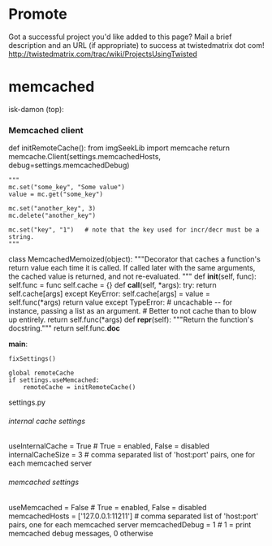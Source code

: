 Promote
========
Got a successful project you'd like added to this page? Mail a brief description and an URL (if appropriate) to success at twistedmatrix dot com!
http://twistedmatrix.com/trac/wiki/ProjectsUsingTwisted

memcached
=========
isk-damon (top):

### Memcached client
def initRemoteCache():
    from imgSeekLib import memcache
    return memcache.Client(settings.memcachedHosts, debug=settings.memcachedDebug)

    """
    mc.set("some_key", "Some value")
    value = mc.get("some_key")

    mc.set("another_key", 3)
    mc.delete("another_key")
    
    mc.set("key", "1")   # note that the key used for incr/decr must be a string.
    """    

class MemcachedMemoized(object):
   """Decorator that caches a function's return value each time it is called.
   If called later with the same arguments, the cached value is returned, and
   not re-evaluated.
   """
   def __init__(self, func):
      self.func = func
      self.cache = {}
   def __call__(self, *args):
      try:
         return self.cache[args]
      except KeyError:
         self.cache[args] = value = self.func(*args)
         return value
      except TypeError:
         # uncachable -- for instance, passing a list as an argument.
         # Better to not cache than to blow up entirely.
         return self.func(*args)
   def __repr__(self):
      """Return the function's docstring."""
      return self.func.__doc__



__main__:

    fixSettings()

    global remoteCache
    if settings.useMemcached:
        remoteCache = initRemoteCache()



settings.py

###### internal cache settings
useInternalCache = True                       # True = enabled, False = disabled
internalCacheSize = 3                     # comma separated list of 'host:port' pairs, one for each memcached server

###### memcached settings
useMemcached = False                       # True = enabled, False = disabled
memcachedHosts = ['127.0.0.1:11211']       # comma separated list of 'host:port' pairs, one for each memcached server
memcachedDebug = 1                         # 1 = print memcached debug messages, 0 otherwise

